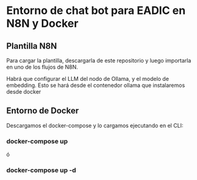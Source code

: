 # Entorno de chat bot para EADIC en N8N y Docker

## Plantilla N8N
Para cargar la plantilla, descargarla de este repositorio y luego importarla en uno de los flujos de N8N.

Habrá que configurar el LLM del nodo de Ollama, y el modelo de embedding. Esto se hará desde el contenedor ollama que instalaremos desde docker

## Entorno de Docker
Descargamos el docker-compose y lo cargamos ejecutando en el CLI:

### docker-compose up
ó
### docker-compose up -d
